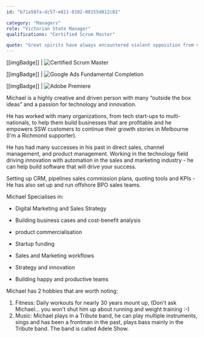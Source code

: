 ```yaml
---
id: "b71a58fa-dc57-e811-8102-00155d012c01"

category: "Managers"
role: "Victorian State Manager"
qualifications: "Certified Scrum Master"

quote: "Great spirits have always encountered violent opposition from mediocre minds."
---
```


[[imgBadge]]
| ![Certified Scrum Master](../badges/Certification-scrumalliance-master.png)

[[imgBadge]]
| ![Google Ads Fundamental Completion](../badges/Certification-google-award-ads-fundamentals.png)

[[imgBadge]]
| ![Adobe Premiere](../badges/Designer-adobe-premiere.png)


Michael is a highly creative and driven person with many “outside the box ideas” and a passion for technology and innovation.

He has worked with many organizations, from tech start-ups to multi-nationals, to help them build businesses that are profitable and he empowers SSW customers to continue their growth stories in Melbourne (I'm a Richmond supporter).

He has had many successes in his past in direct sales, channel management, and product management. Working in the technology field driving innovation with automation in the sales and marketing industry - he can help build software that will drive your success.

Setting up CRM, pipelines sales commission plans, quoting tools and KPIs - He has also set up and run offshore BPO sales teams.

Michael Specialises in:

- Digital Marketing and Sales Strategy

- Building business cases and cost-benefit analysis

- product commercialisation

- Startup funding

- Sales and Marketing workflows

- Strategy and innovation

- Building happy and productive teams


Michael has 2 hobbies that are worth noting:
1. Fitness: Daily workouts for nearly 30 years mount up, (Don't ask Michael... you won’t shut him up about running and weight training :-)
2. Music: Michael plays in a Tribute band, he can play multiple instruments, sings and has been a frontman in the past, plays bass mainly in the Tribute band. The band is called Adele Show.
